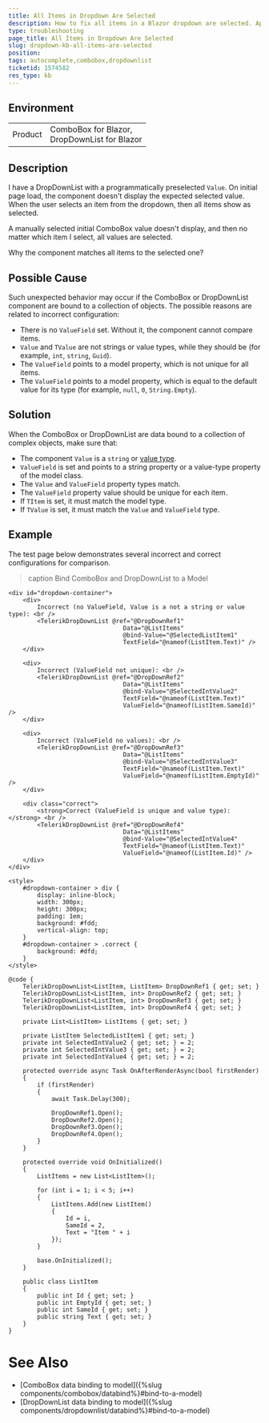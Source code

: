 ```yaml
---
title: All Items in Dropdown Are Selected
description: How to fix all items in a Blazor dropdown are selected. Applies to AutoComplete, ComboBox and DropDownList
type: troubleshooting
page_title: All Items in Dropdown Are Selected
slug: dropdown-kb-all-items-are-selected
position: 
tags: autocomplete,combobox,dropdownlist
ticketid: 1574582
res_type: kb
---
```


## Environment

<table>
    <tbody>
        <tr>
            <td>Product</td>
            <td>
                ComboBox for Blazor, <br />
                DropDownList for Blazor
            </td>
        </tr>
    </tbody>
</table>


## Description

I have a DropDownList with a programmatically preselected `Value`. On initial page load, the component doesn't display the expected selected value. When the user selects an item from the dropdown, then all items show as selected.

A manually selected initial ComboBox value doesn't display, and then no matter which item I select, all values are selected.

Why the component matches all items to the selected one?


## Possible Cause

Such unexpected behavior may occur if the ComboBox or DropDownList component are bound to a collection of objects. The possible reasons are related to incorrect configuration:

* There is no `ValueField` set. Without it, the component cannot compare items.
* `Value` and `TValue` are not strings or value types, while they should be (for example, `int`, `string`, `Guid`).
* The `ValueField` points to a model property, which is not unique for all items.
* The `ValueField` points to a model property, which is equal to the default value for its type (for example, `null`, `0`, `String.Empty`).


## Solution

When the ComboBox or DropDownList are data bound to a collection of complex objects, make sure that:

* The component `Value` is a `string` or [value type](https://learn.microsoft.com/en-us/dotnet/csharp/language-reference/builtin-types/value-types).
* `ValueField` is set and points to a string property or a value-type property of the model class.
* The `Value` and `ValueField` property types match.
* The `ValueField` property value should be unique for each item.
* If `TItem` is set, it must match the model type.
* If `TValue` is set, it must match the `Value` and `ValueField` type.


## Example

The test page below demonstrates several incorrect and correct configurations for comparison.

>caption Bind ComboBox and DropDownList to a Model

````RAZOR
<div id="dropdown-container">
    <div>
        Incorrect (no ValueField, Value is a not a string or value type): <br />
        <TelerikDropDownList @ref="@DropDownRef1"
                                Data="@ListItems"
                                @bind-Value="@SelectedListItem1"
                                TextField="@nameof(ListItem.Text)" />
    </div>

    <div>
        Incorrect (ValueField not unique): <br />
        <TelerikDropDownList @ref="@DropDownRef2"
                                Data="@ListItems"
                                @bind-Value="@SelectedIntValue2"
                                TextField="@nameof(ListItem.Text)"
                                ValueField="@nameof(ListItem.SameId)" />
    </div>

    <div>
        Incorrect (ValueField no values): <br />
        <TelerikDropDownList @ref="@DropDownRef3"
                                Data="@ListItems"
                                @bind-Value="@SelectedIntValue3"
                                TextField="@nameof(ListItem.Text)"
                                ValueField="@nameof(ListItem.EmptyId)" />
    </div>

    <div class="correct">
        <strong>Correct (ValueField is unique and value type):</strong> <br />
        <TelerikDropDownList @ref="@DropDownRef4"
                                Data="@ListItems"
                                @bind-Value="@SelectedIntValue4"
                                TextField="@nameof(ListItem.Text)"
                                ValueField="@nameof(ListItem.Id)" />
    </div>
</div>

<style>
    #dropdown-container > div {
        display: inline-block;
        width: 300px;
        height: 300px;
        padding: 1em;
        background: #fdd;
        vertical-align: top;
    }
    #dropdown-container > .correct {
        background: #dfd;
    }
</style>

@code {
    TelerikDropDownList<ListItem, ListItem> DropDownRef1 { get; set; }
    TelerikDropDownList<ListItem, int> DropDownRef2 { get; set; }
    TelerikDropDownList<ListItem, int> DropDownRef3 { get; set; }
    TelerikDropDownList<ListItem, int> DropDownRef4 { get; set; }

    private List<ListItem> ListItems { get; set; }

    private ListItem SelectedListItem1 { get; set; }
    private int SelectedIntValue2 { get; set; } = 2;
    private int SelectedIntValue3 { get; set; } = 2;
    private int SelectedIntValue4 { get; set; } = 2;

    protected override async Task OnAfterRenderAsync(bool firstRender)
    {
        if (firstRender)
        {
            await Task.Delay(300);

            DropDownRef1.Open();
            DropDownRef2.Open();
            DropDownRef3.Open();
            DropDownRef4.Open();
        }
    }

    protected override void OnInitialized()
    {
        ListItems = new List<ListItem>();

        for (int i = 1; i < 5; i++)
        {
            ListItems.Add(new ListItem()
            {
                Id = i,
                SameId = 2,
                Text = "Item " + i
            });
        }

        base.OnInitialized();
    }

    public class ListItem
    {
        public int Id { get; set; }
        public int EmptyId { get; set; }
        public int SameId { get; set; }
        public string Text { get; set; }
    }
}
````

# See Also

* [ComboBox data binding to model]({%slug components/combobox/databind%}#bind-to-a-model)
* [DropDownList data binding to model]({%slug components/dropdownlist/databind%}#bind-to-a-model)
